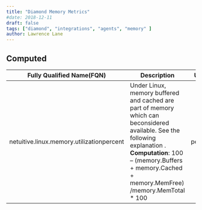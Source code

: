 ```yaml
---
title: "Diamond Memory Metrics"
#date: 2018-12-11
draft: false
tags: ["diamond", "integrations", "agents", "memory" ]
author: Lawrence Lane
---
```


## Computed
| Fully Qualified Name(FQN)                    | Description                                                                                                                                                                                                            | Units   | Min | Max | BASE | CORR | UTIL |
|----------------------------------------------|------------------------------------------------------------------------------------------------------------------------------------------------------------------------------------------------------------------------|---------|-----|-----|------|------|------|
| netuitive.linux.memory.utilizationpercent | Under Linux, memory buffered and cached are part of memory which can beconsidered available. See the following explanation . **Computation**: 100 – (memory.Buffers + memory.Cached + memory.MemFree) /memory.MemTotal * 100 | percent | 0   | 100 | yes  | yes  | yes  |
